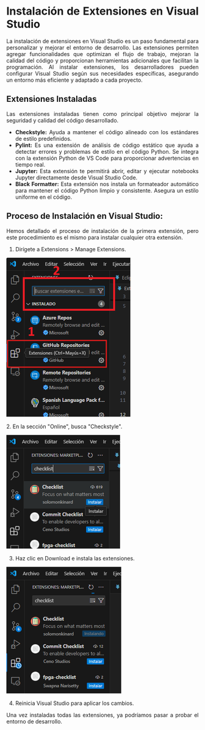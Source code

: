 <div style="text-align: justify;">

# Instalación de Extensiones en Visual Studio

La instalación de extensiones en Visual Studio es un paso fundamental para personalizar y mejorar el entorno de desarrollo. Las extensiones permiten agregar funcionalidades que optimizan el flujo de trabajo, mejoran la calidad del código y proporcionan herramientas adicionales que facilitan la programación. Al instalar extensiones, los desarrolladores pueden configurar Visual Studio según sus necesidades específicas, asegurando un entorno más eficiente y adaptado a cada proyecto. 

## Extensiones Instaladas

Las extensiones instaladas tienen como principal objetivo mejorar la seguridad y calidad del código desarrollado.

- **Checkstyle:** Ayuda a mantener el código alineado con los estándares de estilo predefinidos.
- **Pylint:** Es una extensión de análisis de código estático que ayuda a detectar errores y problemas de estilo en el código Python. Se integra con la extensión Python de VS Code para proporcionar advertencias en tiempo real.
- **Jupyter:** Esta extensión te permitirá abrir, editar y ejecutar notebooks Jupyter directamente desde Visual Studio Code.
- **Black Formatter:** Esta extensión nos instala un formateador automático para mantener el código Python limpio y consistente. Asegura un estilo uniforme en el código.

## Proceso de Instalación en Visual Studio:

Hemos detallado el proceso de instalación de la primera extensión, pero este procedimiento es el mismo para instalar cualquier otra extensión.

1. Dirígete a Extensions > Manage Extensions.
<p>
    <img src="imagenes\6.png" alt="Config Nano">
</p>
2. En la sección "Online", busca "Checkstyle".

<p>
     <img src="imagenes\7.png" alt="Config Nano">
</p>

3. Haz clic en Download e instala las extensiones.

<p>
     <img src="imagenes\8.png" alt="Config Nano">
</p>

4. Reinicia Visual Studio para aplicar los cambios.


Una vez instaladas todas las extensiones, ya podríamos pasar a probar el entorno de desarrollo.

</div>